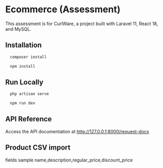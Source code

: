 # Ecommerce (Assessment)

This assessment is for CurlWare, a project built with Laravel 11, React 18, and MySQL.

## Installation

```bash
  composer install
```

```bash
  npm install
```

## Run Locally

```bash
  php artisan serve
```

```bash
  npm run dev
```

## API Reference

Access the API documentation at http://127.0.0.1:8000/request-docs

## Product CSV import

fields sample name,description,regular_price,discount_price